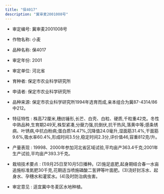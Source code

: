 ```yaml
---
title: "保4017"
description: "冀审麦2001008号"
---
```

* 审定编号:  冀审麦2001008号

*  作物名称:  小麦

*  品种名称:  保4017

*  审定年份:  2001

*  审定单位:  河北省

* 育种者:  保定市农业科学研究所

*  申请者:  保定市农业科学研究所

*  品种来源:  保定市农业科学研究所1994年选育而成,亲本组合为冀87-4314/86中212。

*  特征特性 : 
株高72厘米,穗纺锤形,长芒、白壳、白粒、硬质,千粒重42克。冬性中熟品种,生育期249天,株型紧凑,分蘖力强,抗倒伏,抗干热风,落黄中等;感条锈病、叶锈病,中抗白粉病;蛋白质14.47%,沉降值24.0毫升,湿面筋31.4%,干面筋9.6%,吸水率60.4%,形成时间3.5分,稳定时间2.3分,评价值46,容重812克/升。
 
*  产量表现 : 
19998、2000年参加河北省区域试验,平均亩产363.4千克;2001年生产试验,平均亩产393.3千克。

*  栽培技术要点 : 
(1)9月25日至10月5日播种。(2)施足底肥,起身期结合春一水亩追施标准氮肥30千克,花期适当喷施磷酸二氢钾等叶面肥。(3)浇好封冻水、起身水、孕穗水和灌浆水。(4)及时防治病虫害。

*  审定意见 : 
适宜冀中冬麦区水地种植。
